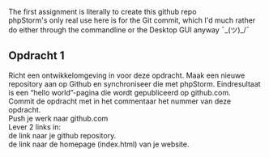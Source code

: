 The first assignment is literally to create this github repo<br>
phpStorm's only real use here is for the Git commit, which I'd much rather do either through the commandline or the Desktop GUI anyway ¯\_(ツ)_/¯

## Opdracht 1
Richt een ontwikkelomgeving in voor deze opdracht. Maak een nieuwe repository aan op Github en synchroniseer die met phpStorm. Eindresultaat is een “hello world”-pagina die  wordt gepubliceerd op github.com. <br>
Commit de opdracht met in het commentaar het nummer van deze opdracht. <br>
Push je werk naar github.com<br>
Lever 2 links in:<br>
de link naar je github repository.<br>
de link naar de homepage (index.html) van je website.<br>
